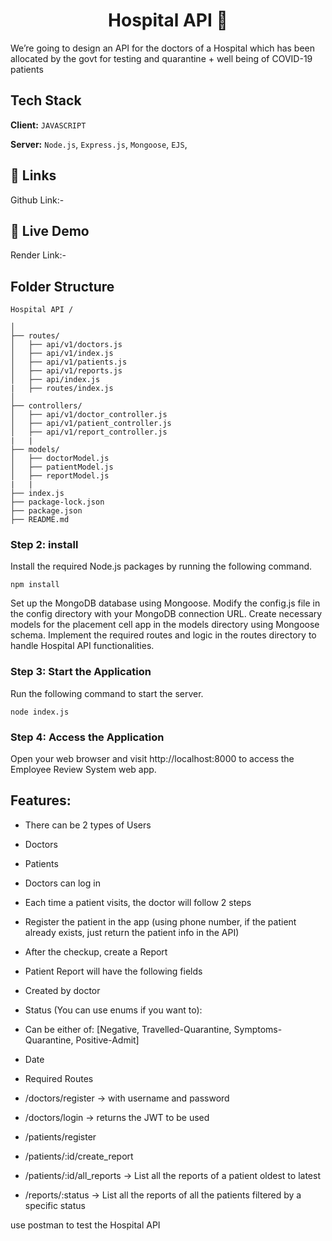 <h1 align="center">Hospital API  📝</h1>

We’re going to design an API for the doctors of a Hospital which has been allocated by the
govt for testing and quarantine + well being of COVID-19 patients

## Tech Stack

**Client:** `JAVASCRIPT`

**Server:** `Node.js`, `Express.js`, `Mongoose`, `EJS`,

## 🔗 Links

Github Link:-

## 🔗 Live Demo

Render Link:-

## Folder Structure

```
Hospital API /

│
├── routes/
│   ├── api/v1/doctors.js
│   ├── api/v1/index.js
│   ├── api/v1/patients.js
│   ├── api/v1/reports.js
│   ├── api/index.js
|   ├── routes/index.js
│
├── controllers/
│   ├── api/v1/doctor_controller.js
│   ├── api/v1/patient_controller.js
│   ├── api/v1/report_controller.js
|   |
├── models/
│   ├── doctorModel.js
│   ├── patientModel.js
│   ├── reportModel.js
|   |
├── index.js
├── package-lock.json
├── package.json
├── README.md
```

### Step 2: install

Install the required Node.js packages by running the following command.

`npm install`

Set up the MongoDB database using Mongoose. Modify the config.js file in the config directory with your MongoDB connection URL.
Create necessary models for the placement cell app in the models directory using Mongoose schema.
Implement the required routes and logic in the routes directory to handle Hospital API functionalities.

### Step 3: Start the Application

Run the following command to start the server.

`node index.js`

### Step 4: Access the Application

Open your web browser and visit http://localhost:8000 to access the Employee Review System web app.

## Features:

- There can be 2 types of Users
- Doctors
- Patients
- Doctors can log in
- Each time a patient visits, the doctor will follow 2 steps
- Register the patient in the app (using phone number, if the patient already exists, just
  return the patient info in the API)
- After the checkup, create a Report
- Patient Report will have the following fields
- Created by doctor
- Status (You can use enums if you want to):
- Can be either of: [Negative, Travelled-Quarantine, Symptoms-Quarantine,
  Positive-Admit]

- Date
- Required Routes
- /doctors/register → with username and password
- /doctors/login → returns the JWT to be used
- /patients/register
- /patients/:id/create_report
- /patients/:id/all_reports → List all the reports of a patient oldest to latest
- /reports/:status → List all the reports of all the patients filtered by a specific status

use postman to test the Hospital API
